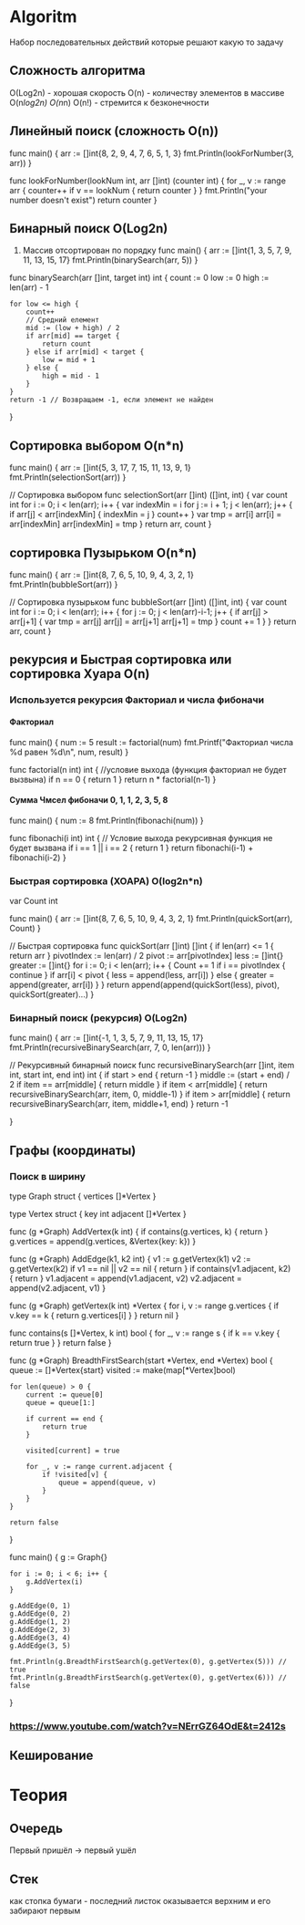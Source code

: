 # Algoritm
Набор последовательных действий которые решают какую то задачу
## Сложность алгоритма
O(Log2n) - хорошая скорость
O(n) - количеству элементов в массиве
O(n*log2n)
O(n*n)
O(n!) - стремится к безконечности
## Линейный поиск (сложность O(n))
func main() {
	arr := []int{8, 2, 9, 4, 7, 6, 5, 1, 3}
	fmt.Println(lookForNumber(3, arr))
}

func lookForNumber(lookNum int, arr []int) (counter int) {
	for _, v := range arr {
		counter++
		if v == lookNum {
			return counter
		}
	}
	fmt.Println("your number doesn't exist")
	return counter
}
## Бинарный поиск O(Log2n)
1. Массив отсортирован по порядку
func main() {
	arr := []int{1, 3, 5, 7, 9, 11, 13, 15, 17}
	fmt.Println(binarySearch(arr, 5))
}

func binarySearch(arr []int, target int) int {
	count := 0
	low := 0
	high := len(arr) - 1

	for low <= high {
		count++
		// Средний елемент
		mid := (low + high) / 2
		if arr[mid] == target {
			return count
		} else if arr[mid] < target {
			low = mid + 1
		} else {
			high = mid - 1
		}
	}
	return -1 // Возвращаем -1, если элемент не найден
}
## Сортировка выбором O(n*n)
func main() {
	arr := []int{5, 3, 17, 7, 15, 11, 13, 9, 1}
	fmt.Println(selectionSort(arr))
}

// Сортировка выбором
func selectionSort(arr []int) ([]int, int) {
	var count int
	for i := 0; i < len(arr); i++ {
		var indexMin = i
		for j := i + 1; j < len(arr); j++ {
			if arr[j] < arr[indexMin] {
				indexMin = j
			}
			count++
		}
		var tmp = arr[i]
		arr[i] = arr[indexMin]
		arr[indexMin] = tmp
	}
	return arr, count
}
## сортировка Пузырьком O(n*n)
func main() {
	arr := []int{8, 7, 6, 5, 10, 9, 4, 3, 2, 1}
	fmt.Println(bubbleSort(arr))
}

// Сортировка пузырьком
func bubbleSort(arr []int) ([]int, int) {
	var count int
	for i := 0; i < len(arr); i++ {
		for j := 0; j < len(arr)-i-1; j++ {
			if arr[j] > arr[j+1] {
				var tmp = arr[j]
				arr[j] = arr[j+1]
				arr[j+1] = tmp
			}
			count += 1
		}
	}
	return arr, count
}
## рекурсия и Быстрая сортировка или сортировка Хуара O(n)
### Используется рекурсия Факториал и числа фибоначи
#### Факториал
func main() {
	num := 5
	result := factorial(num)
	fmt.Printf("Факториал числа %d равен %d\n", num, result)
}

func factorial(n int) int {
    //условие выхода (функция факториал не будет вызвына)
	if n == 0 {
		return 1
	}
	return n * factorial(n-1)
}
#### Сумма Чмсел фибоначи 0, 1, 1, 2, 3, 5, 8
func main() {
	num := 8
	fmt.Println(fibonachi(num))
}

func fibonachi(i int) int {
    // Условие выхода рекурсивная функция не будет вызвана
	if i == 1 || i == 2 {
		return 1
	}
	return fibonachi(i-1) + fibonachi(i-2)
}
### Быстрая сортировка (ХОАРА) O(log2n*n)
var Count int

func main() {
	arr := []int{8, 7, 6, 5, 10, 9, 4, 3, 2, 1}
	fmt.Println(quickSort(arr), Count)
}

// Быстрая сортировка
func quickSort(arr []int) []int {
	if len(arr) <= 1 {
		return arr
	}
	pivotIndex := len(arr) / 2
	pivot := arr[pivotIndex]
	less := []int{}
	greater := []int{}
	for i := 0; i < len(arr); i++ {
		Count += 1
		if i == pivotIndex {
			continue
		}
		if arr[i] < pivot {
			less = append(less, arr[i])
		} else {
			greater = append(greater, arr[i])
		}
	}
	return append(append(quickSort(less), pivot), quickSort(greater)...)
}
### Бинарный поиск (рекурсия) O(Log2n)
func main() {
	arr := []int{-1, 1, 3, 5, 7, 9, 11, 13, 15, 17}
	fmt.Println(recursiveBinarySearch(arr, 7, 0, len(arr)))
}

// Рекурсивный бинарный поиск
func recursiveBinarySearch(arr []int, item int, start int, end int) int {
	if start > end {
		return -1
	}
	middle := (start + end) / 2
	if item == arr[middle] {
		return middle
	}
	if item < arr[middle] {
		return recursiveBinarySearch(arr, item, 0, middle-1)
	}
	if item > arr[middle] {
		return recursiveBinarySearch(arr, item, middle+1, end)
	}
	return -1

}
## Графы (координаты)
### Поиск в ширину
type Graph struct {
	vertices []*Vertex
}

type Vertex struct {
	key      int
	adjacent []*Vertex
}

func (g *Graph) AddVertex(k int) {
	if contains(g.vertices, k) {
		return
	}
	g.vertices = append(g.vertices, &Vertex{key: k})
}

func (g *Graph) AddEdge(k1, k2 int) {
	v1 := g.getVertex(k1)
	v2 := g.getVertex(k2)
	if v1 == nil || v2 == nil {
		return
	}
	if contains(v1.adjacent, k2) {
		return
	}
	v1.adjacent = append(v1.adjacent, v2)
	v2.adjacent = append(v2.adjacent, v1)
}

func (g *Graph) getVertex(k int) *Vertex {
	for i, v := range g.vertices {
		if v.key == k {
			return g.vertices[i]
		}
	}
	return nil
}

func contains(s []*Vertex, k int) bool {
	for _, v := range s {
		if k == v.key {
			return true
		}
	}
	return false
}

func (g *Graph) BreadthFirstSearch(start *Vertex, end *Vertex) bool {
	queue := []*Vertex{start}
	visited := make(map[*Vertex]bool)

	for len(queue) > 0 {
		current := queue[0]
		queue = queue[1:]

		if current == end {
			return true
		}

		visited[current] = true

		for _, v := range current.adjacent {
			if !visited[v] {
				queue = append(queue, v)
			}
		}
	}

	return false
}

func main() {
	g := Graph{}

	for i := 0; i < 6; i++ {
		g.AddVertex(i)
	}

	g.AddEdge(0, 1)
	g.AddEdge(0, 2)
	g.AddEdge(1, 2)
	g.AddEdge(2, 3)
	g.AddEdge(3, 4)
	g.AddEdge(3, 5)

	fmt.Println(g.BreadthFirstSearch(g.getVertex(0), g.getVertex(5))) // true
	fmt.Println(g.BreadthFirstSearch(g.getVertex(0), g.getVertex(6))) // false
}
### https://www.youtube.com/watch?v=NErrGZ64OdE&t=2412s

## Кеширование
# Теория
## Очередь
Первый пришёл -> первый ушёл
## Стек
как стопка бумаги - последний листок оказывается верхним и его забирают первым